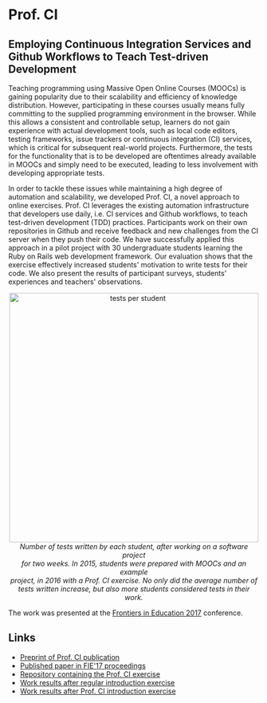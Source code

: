 # Prof. CI
## Employing Continuous Integration Services and Github Workflows to Teach Test-driven Development

Teaching programming using Massive Open Online Courses (MOOCs) is gaining popularity due to their scalability and efficiency of knowledge distribution. However, participating in these courses usually means fully committing to the supplied programming environment in the browser. While this allows a consistent and controllable setup, learners do not gain experience with actual development tools, such as local code editors, testing frameworks, issue trackers or continuous integration (CI) services, which is critical for subsequent real-world projects. Furthermore, the tests for the functionality that is to be developed are oftentimes already available in MOOCs and simply need to be executed, leading to less involvement with developing appropriate tests.

In order to tackle these issues while maintaining a high degree of automation and scalability, we developed Prof. CI, a novel approach to online exercises. Prof. CI leverages the existing automation infrastructure that developers use daily, i.e. CI services and Github workflows, to teach test-driven development (TDD) practices. Participants work on their own repositories in Github and receive feedback and new challenges from the CI server when they push their code. We have successfully applied this approach in a pilot project with 30 undergraduate students learning the Ruby on Rails web development framework. Our evaluation shows that the exercise effectively increased students' motivation to write tests for their code. We also present the results of participant surveys, students' experiences and teachers' observations.

<p align="center" >
<img src="tests_per_student.png" alt="tests per student" width="500px"><br>
<em>Number of tests written by each student, after working on a software project<br> for two weeks. 
In 2015, students were prepared with MOOCs and an example<br> project, in 2016 with a Prof. CI exercise.
No only did the average number of <br>tests written increase, but also more students considered tests in their work.</em>
</p>

The work was presented at the [Frontiers in Education 2017](http://fie2017.org/) conference.

## Links

 * [Preprint of Prof. CI publication](prof_ci.pdf)
 * [Published paper in FIE'17 proceedings](https://doi.org/10.1109/FIE.2017.8190589)
 * [Repository containing the Prof. CI exercise](https://github.com/hpi-swt2-exercise/rails-intro-exercise)
 * [Work results after regular introduction exercise](https://github.com/hpi-epic/wimi-portal-analysis/wiki)
 * [Work results after Prof. CI introduction exercise](https://github.com/hpi-epic/workshop-portal-analysis/wiki)
